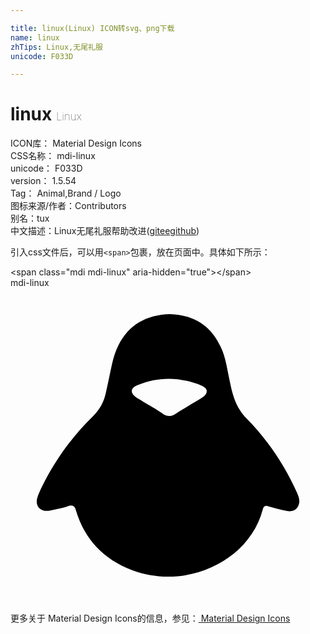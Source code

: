 ```yaml
---

title: linux(Linux) ICON转svg、png下载
name: linux
zhTips: Linux,无尾礼服
unicode: F033D

---
```


# linux  <small style="font-size: 60%;font-weight: 100">Linux</small>


<div class="detail-page">
<p>
<span>
ICON库：
<span class="badge-secondary badge">Material Design Icons</span> 
</span>
<br/>
<span>
CSS名称：
<span class="badge-secondary badge">mdi-linux</span> 
</span>
<br/>
<span>
unicode：
<span class="badge-secondary badge">F033D</span> 
</span>
<br/>
<span>
version：
<span class="badge-secondary badge">1.5.54</span> 
</span>
<br/>
<span>Tag：
<span class="badge-light badge">Animal,Brand / Logo</span>
</span>
<br/>
<span>图标来源/作者：<span class="badge-light badge">Contributors</span></span> 
<br/>
<span>别名：<span class="badge-light badge">tux</span></span><br/><span class="zh-detail">中文描述：<span class="badge-primary badge">Linux</span><span class="badge-primary badge">无尾礼服</span><span class="help-link"><span>帮助改进</span>(<a href="https://gitee.com/liuwave/icon-helper/edit/master/json/material/linux.json" target="_blank" rel="noopener noreferrer">gitee</a><a href="https://github.com/liuwave/icon-helper/edit/master/json/material/linux.json" target="_blank" rel="noopener noreferrer">github</a></span>)</span><br/>
</p>
</div>
<div class="alert alert-dark">
  <i class="mdi mdi-linux mdi-48px"></i>
  <i class="mdi mdi-linux mdi-36px"></i>
  <i class="mdi mdi-linux mdi-24px"></i>
  <i class="mdi mdi-linux mdi-18px"></i>
</div>
<div>
  <p>引入css文件后，可以用<code>&lt;span&gt;</code>包裹，放在页面中。具体如下所示：    
  </p>
  <div class="alert alert-primary" style="font-size: 14px">
    &lt;span class="mdi mdi-linux" aria-hidden="true"&gt;&lt;/span&gt;
    <copy-btn content='<span class="mdi mdi-linux" aria-hidden="true"></span>'></copy-btn>
  </div>
  <div class="alert alert-secondary">
    <i class="mdi mdi-linux"
    style="font-size: 24px"
    aria-hidden="true"></i> mdi-linux
    <copy-btn content="mdi-linux" btn-title="复制图标名称"></copy-btn>
  </div>
</div>
<div id="svg" class="svg-wrap">
<svg xmlns="http://www.w3.org/2000/svg" viewBox="0 0 24 24"><path d="M14.62,8.35C14.2,8.63 12.87,9.39 12.67,9.54C12.28,9.85 11.92,9.83 11.53,9.53C11.33,9.37 10,8.61 9.58,8.34C9.1,8.03 9.13,7.64 9.66,7.42C11.3,6.73 12.94,6.78 14.57,7.45C15.06,7.66 15.08,8.05 14.62,8.35M21.84,15.63C20.91,13.54 19.64,11.64 18,9.97C17.47,9.42 17.14,8.8 16.94,8.09C16.84,7.76 16.77,7.42 16.7,7.08C16.5,6.2 16.41,5.3 16,4.47C15.27,2.89 14,2.07 12.16,2C10.35,2.05 9,2.81 8.21,4.4C8,4.83 7.85,5.28 7.75,5.74C7.58,6.5 7.43,7.29 7.25,8.06C7.1,8.71 6.8,9.27 6.29,9.77C4.68,11.34 3.39,13.14 2.41,15.12C2.27,15.41 2.13,15.7 2.04,16C1.85,16.66 2.33,17.12 3.03,16.96C3.47,16.87 3.91,16.78 4.33,16.65C4.74,16.5 4.9,16.6 5,17C5.65,19.15 7.07,20.66 9.24,21.5C13.36,23.06 18.17,20.84 19.21,16.92C19.28,16.65 19.38,16.55 19.68,16.65C20.14,16.79 20.61,16.89 21.08,17C21.57,17.09 21.93,16.84 22,16.36C22.03,16.1 21.94,15.87 21.84,15.63" /></svg>
</div>
<detail full-name='mdi-linux'></detail>
    
<div><p>更多关于 Material Design Icons的信息，参见：<a target="_blank" href="https://iconhelper.cn/material.html"> Material Design Icons</a>
</p></div>
